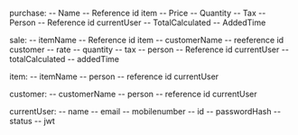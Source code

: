 purchase:
-- Name -- Reference id item
-- Price
-- Quantity
-- Tax
-- Person -- Reference id currentUser
-- TotalCalculated
-- AddedTime

sale:
-- itemName -- Reference id item
-- customerName -- reeference id customer
-- rate
-- quantity
-- tax
-- person -- Reference id currentUser
-- totalCalculated
-- addedTime

item:
-- itemName
-- person -- reference id currentUser

customer:
-- customerName
-- person -- reference id currentUser

currentUser:
-- name
-- email
-- mobilenumber
-- id
-- passwordHash
-- status
-- jwt

